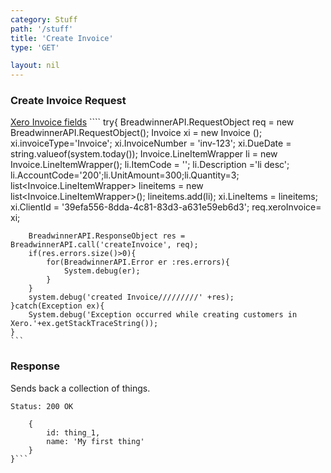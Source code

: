 ```yaml
---
category: Stuff
path: '/stuff'
title: 'Create Invoice'
type: 'GET'

layout: nil
---
```


### Create Invoice Request
[Xero Invoice  fields](https://developer.xero.com/documentation/api/invoices)
	````
	try{
		BreadwinnerAPI.RequestObject req = new  BreadwinnerAPI.RequestObject();	
		Invoice xi = new Invoice ();
		xi.invoiceType='Invoice'; 
		xi.InvoiceNumber = 'inv-123';
		xi.DueDate = string.valueof(system.today());
		Invoice.LineItemWrapper li = new Invoice.LineItemWrapper();
		li.ItemCode = ''; li.Description ='li desc'; li.AccountCode='200';li.UnitAmount=300;li.Quantity=3;
		list<Invoice.LineItemWrapper> lineitems = new list<Invoice.LineItemWrapper>();
		lineitems.add(li);
		xi.LineItems = lineitems;
		xi.ClientId = '39efa556-8dda-4c81-83d3-a631e59eb6d3';
		req.xeroInvoice= xi;

		BreadwinnerAPI.ResponseObject res =  BreadwinnerAPI.call('createInvoice', req);
		if(res.errors.size()>0){
			for(BreadwinnerAPI.Error er :res.errors){
				System.debug(er); 
			}
		}
		system.debug('created Invoice/////////' +res);
	}catch(Exception ex){
		System.debug('Exception occurred while creating customers in Xero.'+ex.getStackTraceString());
	}
	```



### Response

Sends back a collection of things.

```Status: 200 OK```
```{
    {
        id: thing_1,
        name: 'My first thing'
    }
}```

